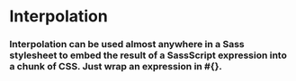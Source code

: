 # Interpolation

### Interpolation can be used almost anywhere in a Sass stylesheet to embed the result of a SassScript expression into a chunk of CSS. Just wrap an expression in #{}.
